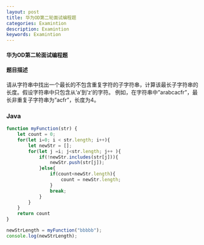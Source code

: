 ```yaml
---
layout: post
title: 华为OD第二轮面试编程题
categories: Examintion
description: Examintion
keywords: Examintion
---
```


#### 华为OD第二轮面试编程题

#### 题目描述

请从字符串中找出一个最长的不包含重复字符的子字符串，计算该最长子字符串的长度。假设字符串中只包含从’a’到’z’的字符。
例如，在字符串中”arabcacfr”，最长非重复子字符串为”acfr”，长度为4。

### Java
```javascript
function myFunction(str) {
    let count = 0;
    for(let i=0; i < str.length; i++){
        let newStr = [];
        for(let j =i; j<str.length; j++ ){
            if(!newStr.includes(str[j])){
                newStr.push(str[j]); 
            }else{
                if(count<newStr.length){
                    count = newStr.length;
                }
                break;
            }
        }
    }
    return count
}

newStrLength = myFunction("bbbbb");
console.log(newStrLength);
```
